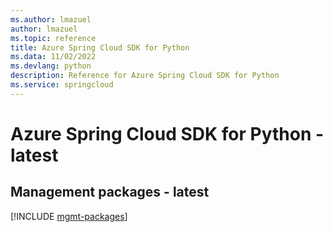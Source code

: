 ```yaml
---
ms.author: lmazuel
author: lmazuel
ms.topic: reference
title: Azure Spring Cloud SDK for Python
ms.data: 11/02/2022
ms.devlang: python
description: Reference for Azure Spring Cloud SDK for Python
ms.service: springcloud
---
```

# Azure Spring Cloud SDK for Python - latest

## Management packages - latest
[!INCLUDE [mgmt-packages](spring-cloud-mgmt-index.md)]